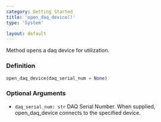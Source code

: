 ```yaml
---
category: Getting Started
title: 'open_daq_device()'
type: 'System'

layout: default
---
```


Method opens a daq device for utilization.

### Definition 

```python
open_daq_device(daq_serial_num = None)
```

### Optional Arguments

* `daq_serial_num: str` DAQ Serial Number. When supplied, open_daq_device connects to the specified device.
